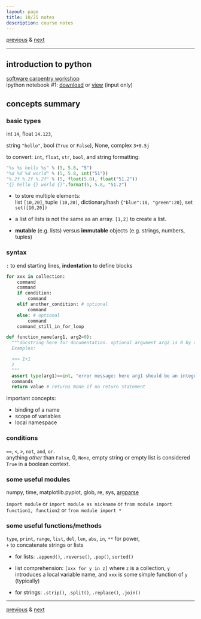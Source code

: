 ```yaml
---
layout: page
title: 10/25 notes
description: course notes
---
```

[previous](notes1020.html) & [next](notes1027.html)

---

<!-- ## homework -->

## introduction to python

[software carpentry workshop](http://swcarpentry.github.io/python-novice-inflammation/)  
ipython notebook #1: [download](../assets/iPythonNotebooks/swcarpentry1.ipynb)
or [view](https://github.com/cecileane/computingtools/blob/gh-pages/assets/iPythonNotebooks/swcarpentry1.ipynb) (input only)

## concepts summary

### basic types

int `14`, float `14.123`,
<!--
32 bits: 1 (sign) + 8 (exponent) + 23 (mantissa = fraction)
64 bits: 1 (sign) + 11(exponent) + 52 (mantissa)
-->
string `"hello"`, bool (`True` or `False`), None,
complex `3+0.5j`

to convert: `int`, `float`, `str`, `bool`, and string formatting:

```python
"%s %s hello %s" % (5, 5.8, "5")
"%d %d %d world" % (5, 5.8, int("51"))
"%.2f %.2f %.2f" % (5, float(5.8), float("51.2"))
"{} hello {} world {}".format(5, 5.8, "51.2")
```

- to store multiple elements:  
  list `[10,20]`, tuple `(10,20)`,
  dictionary/hash `{"blue":10, "green":20}`, set `set([10,20])`

- a list of lists is not the same as an array. `[1,2]` to create a list.
- **mutable** (e.g. lists) versus **immutable** objects (e.g. strings, numbers, tuples)

### syntax

`:` to end starting lines, **indentation** to define blocks

```python
for xxx in collection:
    command
    command
    if condition:
        command
    elif another_condition: # optional
        command
    else: # optional
        command
    command_still_in_for_loop
```

```python
def function_name(arg1, arg2=0):
  """docstring here for documentation. optional argument arg2 is 0 by default.
  Examples:

  >>> 1+1
  2
  """
  assert type(arg1)==int, "error message: here arg1 should be an integer"
  commands
  return value # returns None if no return statement
```

important concepts:

- binding of a name
- scope of variables
- local namespace

### conditions

`==`, `<`, `>`, `not`, `and`, `or`.  
anything *other* than `False`, 0, `None`, empty string or empty list
is considered `True` in a boolean context.

### some useful modules

numpy, time, matplotlib.pyplot, glob, re, sys,
[argparse](https://docs.python.org/dev/howto/argparse.html)

`import module` or `import module as nickname` or
`from module import function1, function2` or
`from module import *`

### some useful functions/methods

`type`, `print`, `range`, `list`, `del`,
`len`, `abs`, `in`, `**` for power,  
`+` to concatenate strings or lists

- for lists: `.append()`, `.reverse()`, `.pop()`, `sorted()`

- list comprehension: `[xxx for y in z]` where `z` is a collection,
  `y` introduces a local variable name, and `xxx` is some
  simple function of `y` (typically)

- for strings: `.strip()`, `.split()`, `.replace()`, `.join()`

---
[previous](notes1020.html) & [next](notes1027.html)
